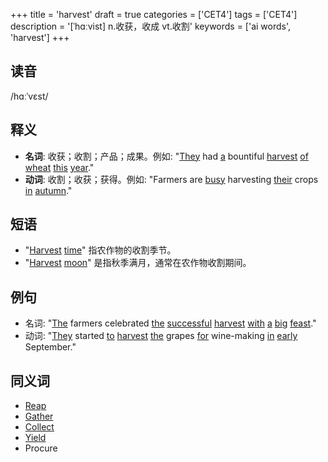 +++
title = 'harvest'
draft = true
categories = ['CET4']
tags = ['CET4']
description = '[ˈhɑːvist] n.收获，收成 vt.收割'
keywords = ['ai words', 'harvest']
+++

## 读音
/hɑːˈvɛst/

## 释义
- **名词**: 收获；收割；产品；成果。例如: "[They](/zh/post/they/) had [a](/zh/post/a/) bountiful [harvest](/zh/post/harvest/) [of](/zh/post/of/) [wheat](/zh/post/wheat/) [this](/zh/post/this/) [year](/zh/post/year/)."
- **动词**: 收割；收获；获得。例如: "Farmers are [busy](/zh/post/busy/) harvesting [their](/zh/post/their/) crops [in](/zh/post/in/) [autumn](/zh/post/autumn/)."

## 短语
- "[Harvest](/zh/post/harvest/) [time](/zh/post/time/)" 指农作物的收割季节。
- "[Harvest](/zh/post/harvest/) [moon](/zh/post/moon/)" 是指秋季满月，通常在农作物收割期间。

## 例句
- 名词: "[The](/zh/post/the/) farmers celebrated [the](/zh/post/the/) [successful](/zh/post/successful/) [harvest](/zh/post/harvest/) [with](/zh/post/with/) [a](/zh/post/a/) [big](/zh/post/big/) [feast](/zh/post/feast/)."
- 动词: "[They](/zh/post/they/) started [to](/zh/post/to/) [harvest](/zh/post/harvest/) [the](/zh/post/the/) grapes [for](/zh/post/for/) wine-making [in](/zh/post/in/) [early](/zh/post/early/) September."
  
## 同义词
- [Reap](/zh/post/reap/)
- [Gather](/zh/post/gather/)
- [Collect](/zh/post/collect/)
- [Yield](/zh/post/yield/)
- Procure
